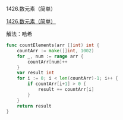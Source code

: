 1426.数元素（简单）

[1426.数元素（简单）](https://leetcode.cn/problems/counting-elements/)



解法：哈希



```go
func countElements(arr []int) int {
	countArr := make([]int, 1002)
	for _, num := range arr {
		countArr[num]++
	}
	var result int
	for i := 0; i < len(countArr)-1; i++ {
		if countArr[i+1] > 0 {
			result += countArr[i]
		}
	}
	return result
}
```
